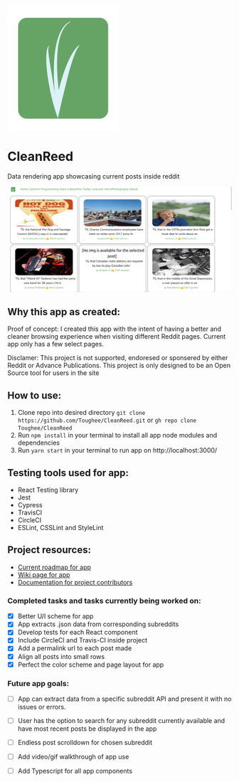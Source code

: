 ![App logo](./src/img/CleanReed.svg)

# CleanReed

Data rendering app showcasing current posts inside reddit

![Splash page](./public/img/CleanReed_splashpage.png)

## Why this app as created: 

Proof of concept: I created this app with the intent of having a better and cleaner browsing experience when visiting different Reddit pages. Current app only has a few select pages.

Disclamer: This project is not supported, endoresed or sponsered by either Reddit or Advance Publications. This project is only designed to be an Open Source tool for users in the site

## How to use:

1. Clone repo into desired directory ```git clone https://github.com/Toughee/CleanReed.git``` or ```gh repo clone Toughee/CleanReed```
2. Run ```npm install``` in your terminal to install all app node modules and dependencies
3. Run ```yarn start``` in your terminal to run app on http://localhost:3000/

## Testing tools used for app:

- React Testing library
- Jest
- Cypress
- TravisCI
- CircleCI
- ESLint, CSSLint and StyleLint
## Project resources:

- [Current roadmap for app](https://github.com/Toughee/CleanReed/projects/1)
- [Wiki page for app](https://github.com/Toughee/CleanReed/wiki)
- [Documentation for project contributors](https://github.com/Toughee/CleanReed/tree/main/docs)


### Completed tasks and tasks currently being worked on:

- [x] Better U/I scheme for app
- [x] App extracts .json data from corresponding subreddits
- [x] Develop tests for each React component
- [x] Include CircleCI and Travis-CI inside project
- [x] Add a permalink url to each post made
- [x] Align all posts into small rows
- [x] Perfect the color scheme and page layout for app 

### Future app goals:

- [ ] App can extract data from a specific subreddit API and present it with no issues or errors.
- [ ] User has the option to search for any subreddit currently available and have most recent posts be displayed in the app 
- [ ] Endless post scrolldown for chosen subreddit
- [ ] Add video/gif walkthrough of app use
- [ ] Add Typescript for all app components


